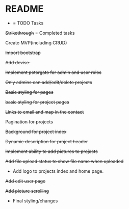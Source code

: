 # README

* = TODO Tasks

~~Strikethrough~~ = Completed tasks

~~Create MVP(including CRUD)~~

~~Import bootstrap~~

~~Add devise.~~

~~Implement petergate for admin and user roles~~

~~Only admins can add/edit/delete projects~~

~~Basic styling for pages~~

~~basic styling for project pages~~

~~Links to email and map in the contact~~

~~Pagination for projects~~

~~Background for project index~~

~~Dynamic description for project header~~

~~Implement ability to add pictures to projects~~

~~Add file upload status to show file name when uploaded~~

* Add logo to projects index and home page.

~~Add edit user page~~

~~Add picture scrolling~~

* Final styling/changes